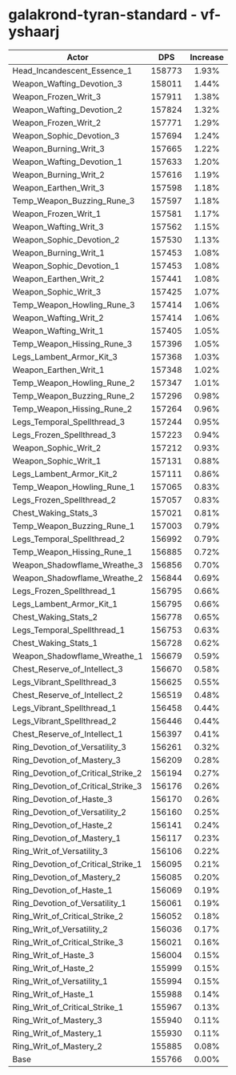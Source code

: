 # galakrond-tyran-standard - vf-yshaarj
| Actor | DPS | Increase |
|---|:---:|:---:|
|Head_Incandescent_Essence_1|158773|1.93%|
|Weapon_Wafting_Devotion_3|158011|1.44%|
|Weapon_Frozen_Writ_3|157911|1.38%|
|Weapon_Wafting_Devotion_2|157824|1.32%|
|Weapon_Frozen_Writ_2|157771|1.29%|
|Weapon_Sophic_Devotion_3|157694|1.24%|
|Weapon_Burning_Writ_3|157665|1.22%|
|Weapon_Wafting_Devotion_1|157633|1.20%|
|Weapon_Burning_Writ_2|157616|1.19%|
|Weapon_Earthen_Writ_3|157598|1.18%|
|Temp_Weapon_Buzzing_Rune_3|157597|1.18%|
|Weapon_Frozen_Writ_1|157581|1.17%|
|Weapon_Wafting_Writ_3|157562|1.15%|
|Weapon_Sophic_Devotion_2|157530|1.13%|
|Weapon_Burning_Writ_1|157453|1.08%|
|Weapon_Sophic_Devotion_1|157453|1.08%|
|Weapon_Earthen_Writ_2|157441|1.08%|
|Weapon_Sophic_Writ_3|157425|1.07%|
|Temp_Weapon_Howling_Rune_3|157414|1.06%|
|Weapon_Wafting_Writ_2|157414|1.06%|
|Weapon_Wafting_Writ_1|157405|1.05%|
|Temp_Weapon_Hissing_Rune_3|157396|1.05%|
|Legs_Lambent_Armor_Kit_3|157368|1.03%|
|Weapon_Earthen_Writ_1|157348|1.02%|
|Temp_Weapon_Howling_Rune_2|157347|1.01%|
|Temp_Weapon_Buzzing_Rune_2|157296|0.98%|
|Temp_Weapon_Hissing_Rune_2|157264|0.96%|
|Legs_Temporal_Spellthread_3|157244|0.95%|
|Legs_Frozen_Spellthread_3|157223|0.94%|
|Weapon_Sophic_Writ_2|157212|0.93%|
|Weapon_Sophic_Writ_1|157131|0.88%|
|Legs_Lambent_Armor_Kit_2|157111|0.86%|
|Temp_Weapon_Howling_Rune_1|157065|0.83%|
|Legs_Frozen_Spellthread_2|157057|0.83%|
|Chest_Waking_Stats_3|157021|0.81%|
|Temp_Weapon_Buzzing_Rune_1|157003|0.79%|
|Legs_Temporal_Spellthread_2|156992|0.79%|
|Temp_Weapon_Hissing_Rune_1|156885|0.72%|
|Weapon_Shadowflame_Wreathe_3|156856|0.70%|
|Weapon_Shadowflame_Wreathe_2|156844|0.69%|
|Legs_Frozen_Spellthread_1|156795|0.66%|
|Legs_Lambent_Armor_Kit_1|156795|0.66%|
|Chest_Waking_Stats_2|156778|0.65%|
|Legs_Temporal_Spellthread_1|156753|0.63%|
|Chest_Waking_Stats_1|156728|0.62%|
|Weapon_Shadowflame_Wreathe_1|156679|0.59%|
|Chest_Reserve_of_Intellect_3|156670|0.58%|
|Legs_Vibrant_Spellthread_3|156625|0.55%|
|Chest_Reserve_of_Intellect_2|156519|0.48%|
|Legs_Vibrant_Spellthread_1|156458|0.44%|
|Legs_Vibrant_Spellthread_2|156446|0.44%|
|Chest_Reserve_of_Intellect_1|156397|0.41%|
|Ring_Devotion_of_Versatility_3|156261|0.32%|
|Ring_Devotion_of_Mastery_3|156209|0.28%|
|Ring_Devotion_of_Critical_Strike_2|156194|0.27%|
|Ring_Devotion_of_Critical_Strike_3|156176|0.26%|
|Ring_Devotion_of_Haste_3|156170|0.26%|
|Ring_Devotion_of_Versatility_2|156160|0.25%|
|Ring_Devotion_of_Haste_2|156141|0.24%|
|Ring_Devotion_of_Mastery_1|156117|0.23%|
|Ring_Writ_of_Versatility_3|156106|0.22%|
|Ring_Devotion_of_Critical_Strike_1|156095|0.21%|
|Ring_Devotion_of_Mastery_2|156085|0.20%|
|Ring_Devotion_of_Haste_1|156069|0.19%|
|Ring_Devotion_of_Versatility_1|156061|0.19%|
|Ring_Writ_of_Critical_Strike_2|156052|0.18%|
|Ring_Writ_of_Versatility_2|156036|0.17%|
|Ring_Writ_of_Critical_Strike_3|156021|0.16%|
|Ring_Writ_of_Haste_3|156004|0.15%|
|Ring_Writ_of_Haste_2|155999|0.15%|
|Ring_Writ_of_Versatility_1|155994|0.15%|
|Ring_Writ_of_Haste_1|155988|0.14%|
|Ring_Writ_of_Critical_Strike_1|155967|0.13%|
|Ring_Writ_of_Mastery_3|155940|0.11%|
|Ring_Writ_of_Mastery_1|155930|0.11%|
|Ring_Writ_of_Mastery_2|155885|0.08%|
|Base|155766|0.00%|
